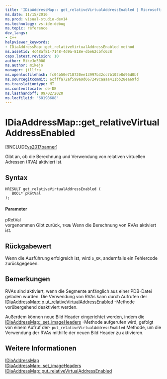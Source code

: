 ```yaml
---
title: 'IDiaAddressMap:: get_relativeVirtualAddressEnabled | Microsoft-Dokumentation'
ms.date: 11/15/2016
ms.prod: visual-studio-dev14
ms.technology: vs-ide-debug
ms.topic: reference
dev_langs:
- C++
helpviewer_keywords:
- IDiaAddressMap::get_relativeVirtualAddressEnabled method
ms.assetid: 4c48af81-7148-4d9a-818e-dbe62cbfc638
caps.latest.revision: 10
author: MikeJo5000
ms.author: mikejo
manager: jillfra
ms.openlocfilehash: fc04b50e718720ee13997b32cc7b102e8d96d0bf
ms.sourcegitcommit: 6cfffa72af599a9d667249caaaa411bb28ea69fd
ms.translationtype: MT
ms.contentlocale: de-DE
ms.lasthandoff: 09/02/2020
ms.locfileid: "68198688"
---
```

# <a name="idiaaddressmapget_relativevirtualaddressenabled"></a>IDiaAddressMap::get_relativeVirtualAddressEnabled
[!INCLUDE[vs2017banner](../../includes/vs2017banner.md)]

Gibt an, ob die Berechnung und Verwendung von relativen virtuellen Adressen (RVA) aktiviert ist.  
  
## <a name="syntax"></a>Syntax  
  
```cpp#  
HRESULT get_relativeVirtualAddressEnabled (   
   BOOL* pRetVal  
);  
```  
  
#### <a name="parameters"></a>Parameter  
 pRetVal  
 vorgenommen Gibt zurück, `TRUE` Wenn die Berechnung von RVAs aktiviert ist.  
  
## <a name="return-value"></a>Rückgabewert  
 Wenn die Ausführung erfolgreich ist, wird `S_OK`, andernfalls ein Fehlercode zurückgegeben.  
  
## <a name="remarks"></a>Bemerkungen  
 RVAs sind aktiviert, wenn die Segmente anfänglich aus einer PDB-Datei geladen wurden. Die Verwendung von RVAs kann durch Aufrufen der [IDiaAddressMap::p ut_relativeVirtualAddressEnabled](../../debugger/debug-interface-access/idiaaddressmap-put-relativevirtualaddressenabled.md) -Methode vorübergehend deaktiviert werden.  
  
 Außerdem können neue Bild Header eingerichtet werden, indem die [IDiaAddressMap:: set_imageHeaders](../../debugger/debug-interface-access/idiaaddressmap-set-imageheaders.md) -Methode aufgerufen wird, gefolgt von einem Aufruf der- `put_relativeVirtualAddressEnabled` Methode, um die Verwendung der RVAs mithilfe der neuen Bild Header zu aktivieren.  
  
## <a name="see-also"></a>Weitere Informationen  
 [IDiaAddressMap](../../debugger/debug-interface-access/idiaaddressmap.md)   
 [IDiaAddressMap:: set_imageHeaders](../../debugger/debug-interface-access/idiaaddressmap-set-imageheaders.md)   
 [IDiaAddressMap::put_relativeVirtualAddressEnabled](../../debugger/debug-interface-access/idiaaddressmap-put-relativevirtualaddressenabled.md)
